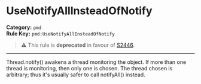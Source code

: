 # UseNotifyAllInsteadOfNotify
**Category:** `pmd`<br/>
**Rule Key:** `pmd:UseNotifyAllInsteadOfNotify`<br/>
> :warning: This rule is **deprecated** in favour of [S2446](https://rules.sonarsource.com/java/RSPEC-2446).

-----

Thread.notify() awakens a thread monitoring the object. If more than one thread is monitoring, then only one is chosen. The thread chosen is arbitrary; thus it's usually safer to call notifyAll() instead.
